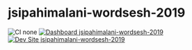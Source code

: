 # jsipahimalani-wordsesh-2019

![CI none](https://img.shields.io/badge/ci-none-orange.svg)
[![Dashboard jsipahimalani-wordsesh-2019](https://img.shields.io/badge/dashboard-jsipahimalani_wordsesh_2019-yellow.svg)](https://dashboard.pantheon.io/sites/5f3532bb-c109-4b93-88e4-3f7d740fb7ca#dev/code)
[![Dev Site jsipahimalani-wordsesh-2019](https://img.shields.io/badge/site-jsipahimalani_wordsesh_2019-blue.svg)](http://dev-jsipahimalani-wordsesh-2019.pantheonsite.io/)
